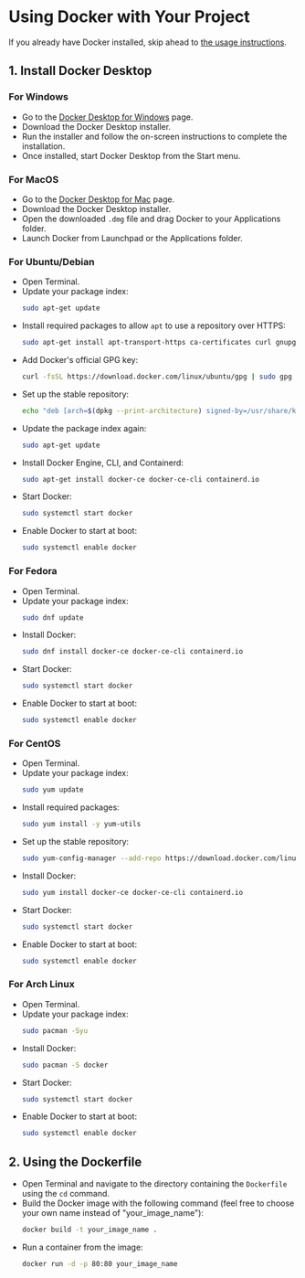 # Using Docker with Your Project

If you already have Docker installed, skip ahead to [the usage instructions](#2-using-the-dockerfile).

## 1. Install Docker Desktop

### For Windows
- Go to the [Docker Desktop for Windows](https://www.docker.com/products/docker-desktop/) page.
- Download the Docker Desktop installer.
- Run the installer and follow the on-screen instructions to complete the installation.
- Once installed, start Docker Desktop from the Start menu.

### For MacOS
- Go to the [Docker Desktop for Mac](https://www.docker.com/products/docker-desktop/) page.
- Download the Docker Desktop installer.
- Open the downloaded `.dmg` file and drag Docker to your Applications folder.
- Launch Docker from Launchpad or the Applications folder.

### For Ubuntu/Debian
- Open Terminal.
- Update your package index:
  ```sh
  sudo apt-get update
  ```
- Install required packages to allow `apt` to use a repository over HTTPS:
  ```sh
  sudo apt-get install apt-transport-https ca-certificates curl gnupg lsb-release
  ```
- Add Docker's official GPG key:
  ```sh
  curl -fsSL https://download.docker.com/linux/ubuntu/gpg | sudo gpg --dearmor -o /usr/share/keyrings/docker-archive-keyring.gpg
  ```
- Set up the stable repository:
  ```sh
  echo "deb [arch=$(dpkg --print-architecture) signed-by=/usr/share/keyrings/docker-archive-keyring.gpg] https://download.docker.com/linux/ubuntu $(lsb_release -cs) stable" | sudo tee /etc/apt/sources.list.d/docker.list > /dev/null
  ```
- Update the package index again:
  ```sh
  sudo apt-get update
  ```
- Install Docker Engine, CLI, and Containerd:
  ```sh
  sudo apt-get install docker-ce docker-ce-cli containerd.io
  ```
- Start Docker:
  ```sh
  sudo systemctl start docker
  ```
- Enable Docker to start at boot:
  ```sh
  sudo systemctl enable docker
  ```

### For Fedora
- Open Terminal.
- Update your package index:
  ```sh
  sudo dnf update
  ```
- Install Docker:
  ```sh
  sudo dnf install docker-ce docker-ce-cli containerd.io
  ```
- Start Docker:
  ```sh
  sudo systemctl start docker
  ```
- Enable Docker to start at boot:
  ```sh
  sudo systemctl enable docker
  ```

### For CentOS
- Open Terminal.
- Update your package index:
  ```sh
  sudo yum update
  ```
- Install required packages:
  ```sh
  sudo yum install -y yum-utils
  ```
- Set up the stable repository:
  ```sh
  sudo yum-config-manager --add-repo https://download.docker.com/linux/centos/docker-ce.repo
  ```
- Install Docker:
  ```sh
  sudo yum install docker-ce docker-ce-cli containerd.io
  ```
- Start Docker:
  ```sh
  sudo systemctl start docker
  ```
- Enable Docker to start at boot:
  ```sh
  sudo systemctl enable docker
  ```

### For Arch Linux
- Open Terminal.
- Update your package index:
  ```sh
  sudo pacman -Syu
  ```
- Install Docker:
  ```sh
  sudo pacman -S docker
  ```
- Start Docker:
  ```sh
  sudo systemctl start docker
  ```
- Enable Docker to start at boot:
  ```sh
  sudo systemctl enable docker
  ```
  
## 2. Using the Dockerfile
- Open Terminal and navigate to the directory containing the `Dockerfile` using the `cd` command.
- Build the Docker image with the following command (feel free to choose your own name instead of "your_image_name"):
  ```sh
  docker build -t your_image_name .
  ```
- Run a container from the image:
  ```sh
  docker run -d -p 80:80 your_image_name
  ```